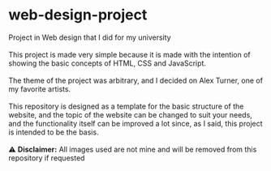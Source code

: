 # web-design-project
Project in Web design that I did for my university
<br><br>This project is made very simple because it is made with the intention of showing the basic concepts of HTML, CSS and JavaScript.
<br><br>The theme of the project was arbitrary, and I decided on Alex Turner, one of my favorite artists.
<br><br>This repository is designed as a template for the basic structure of the website, and the topic of the website can be changed to suit your needs, and the functionality itself can be improved a lot since, as I said, this project is intended to be the basis.
<br><br>:warning: **Disclaimer:** All images used are not mine and will be removed from this repository if requested
